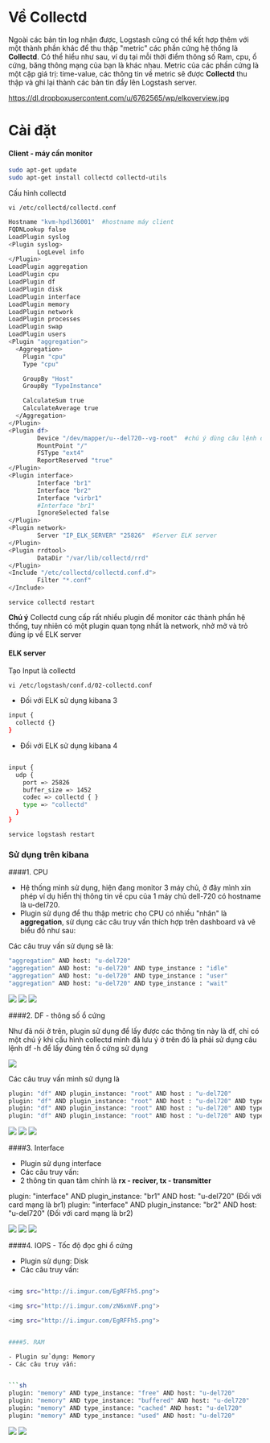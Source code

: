# Về Collectd

Ngoài các bản tin log nhận được, Logstash cũng có thể kết hợp thêm với một thành phần khác để thu thập "metric" các phần cứng hệ thống là **Collectd**. Có thể hiểu như sau, ví dụ tại mỗi thời điểm thông số Ram, cpu, ổ cứng, băng thông mạng của bạn là khác nhau. Metric của các phần cứng là một cặp giá trị: time-value, các thông tin về metric sẽ được **Collectd** thu thập và ghi lại thành các bản tin đẩy lên Logstash server.

https://dl.dropboxusercontent.com/u/6762565/wp/elkoverview.jpg


# Cài đặt 

#### Client - máy cần monitor

```sh
sudo apt-get update
sudo apt-get install collectd collectd-utils
```

Cấu hình collectd

`vi /etc/collectd/collectd.conf`

```sh
Hostname "kvm-hpdl36001"  #hostname máy client
FQDNLookup false
LoadPlugin syslog
<Plugin syslog>
        LogLevel info
</Plugin>
LoadPlugin aggregation
LoadPlugin cpu
LoadPlugin df
LoadPlugin disk
LoadPlugin interface
LoadPlugin memory
LoadPlugin network
LoadPlugin processes
LoadPlugin swap
LoadPlugin users
<Plugin "aggregation">   
  <Aggregation>
    Plugin "cpu"
    Type "cpu"

    GroupBy "Host"
    GroupBy "TypeInstance"

    CalculateSum true
    CalculateAverage true
  </Aggregation>
</Plugin>
<Plugin df>
        Device "/dev/mapper/u--del720--vg-root"  #chú ý dùng câu lệnh df -h
        MountPoint "/"
        FSType "ext4"
        ReportReserved "true"
</Plugin>
<Plugin interface>
        Interface "br1"
        Interface "br2"
        Interface "virbr1"
        #Interface "br1"
        IgnoreSelected false
</Plugin>
<Plugin network>
        Server "IP_ELK_SERVER" "25826"  #Server ELK server
</Plugin>
<Plugin rrdtool>
        DataDir "/var/lib/collectd/rrd"
</Plugin>
<Include "/etc/collectd/collectd.conf.d">
        Filter "*.conf"
</Include>
```

`service collectd restart`


**Chú ý** Collectd cung cấp rất nhiều plugin để monitor các thành phần hệ thống, tuy nhiên có một plugin quan tọng nhất là network, nhở mở và trỏ đúng ip về ELK server


#### ELK server

Tạo Input là collectd

`vi /etc/logstash/conf.d/02-collectd.conf`

- Đối với ELK sử dụng kibana 3

```sh
input {
  collectd {}
}
```

- Đối với ELK sử dụng kibana 4

```sh

input {
  udp {
    port => 25826         
    buffer_size => 1452   
    codec => collectd { } 
    type => "collectd"
  }
}

```

`service logstash restart`

### Sử dụng trên kibana

####1. CPU

- Hệ thống mình sử dụng, hiện đang monitor 3 máy chủ, ở đây mình xin phép ví dụ hiển thị thông tin về cpu của 1 máy chủ dell-720 có hostname là u-del720.
- Plugin sử dụng để thu thập metric cho CPU có nhiều "nhân" là **aggregation**, sử dụng các câu truy vấn thích hợp trên dashboard và vẽ biểu đồ như sau:

Các câu truy vấn sử dụng sẽ là:

```sh
"aggregation" AND host: "u-del720"
"aggregation" AND host: "u-del720" AND type_instance : "idle"
"aggregation" AND host: "u-del720" AND type_instance : "user"
"aggregation" AND host: "u-del720" AND type_instance : "wait"
```

<img src="http://i.imgur.com/3tBp691.png">

<img src="http://i.imgur.com/ptCgrbs.png">

<img src="http://i.imgur.com/sVpksJE.png">


####2. DF - thông số ổ cứng

Như đã nói ở trên, plugin sử dụng để lấy được các thông tin này là df, chỉ có một chú ý khi cấu hình collectd mình đã lưu ý ở trên đó là phải sử dụng câu lệnh df -h để lấy đúng tên ổ cứng sử dụng

<img src="http://i.imgur.com/6WsZVLJ.png">

Các câu truy vấn mình sử dụng là 

```sh
plugin: "df" AND plugin_instance: "root" AND host : "u-del720"
plugin: "df" AND plugin_instance: "root" AND host : "u-del720" AND type_instance: "free"
plugin: "df" AND plugin_instance: "root" AND host : "u-del720" AND type_instance: "used"
plugin: "df" AND plugin_instance: "root" AND host : "u-del720" AND type_instance: "reserved"
```

<img src="http://i.imgur.com/2LgRxbv.png">

<img src="http://i.imgur.com/l10y1oM.png">

<img src="http://i.imgur.com/ag9l6jp.png">


####3. Interface

- Plugin sử dụng interface
- Các câu truy vấn:
- 2 thông tin quan tâm chính là **rx - reciver, tx - transmitter**

plugin: "interface" AND plugin_instance: "br1" AND host: "u-del720"   (Đối với card mạng là br1)
plugin: "interface" AND plugin_instance: "br2" AND host: "u-del720"	  (Đối với card mạng là br2)


<img src="http://i.imgur.com/wgjvfSn.png">

<img src="http://i.imgur.com/4FHmhsy.png">

<img src="http://i.imgur.com/XcEehUd.png">

####4. IOPS - Tốc độ đọc ghi ổ cứng

- Plugin sử dụng: Disk
- Các câu truy vấn:

```sh

<img src="http://i.imgur.com/EgRFFh5.png">

<img src="http://i.imgur.com/zN6xmVF.png">

<img src="http://i.imgur.com/EgRFFh5.png">


####5. RAM

- Plugin sử dụng: Memory
- Các câu truy vấn:


```sh
plugin: "memory" AND type_instance: "free" AND host: "u-del720"
plugin: "memory" AND type_instance: "buffered" AND host: "u-del720"
plugin: "memory" AND type_instance: "cached" AND host: "u-del720"
plugin: "memory" AND type_instance: "used" AND host: "u-del720"
```

<img src="http://i.imgur.com/kF6IBzD.png">

<img src="http://i.imgur.com/ajMWTJQ.png">


